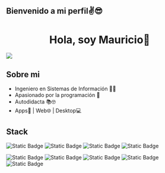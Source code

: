 ## Bienvenido a mi perfil✌️😎
<div>
  <h1 align="center">Hola, soy Mauricio👋</h1>
</div>
<img align="center" src="https://media.licdn.com/dms/image/D4E16AQF7Ig4vXL_b4Q/profile-displaybackgroundimage-shrink_350_1400/0/1708639110753?e=1714608000&v=beta&t=1kN69MXCXrksAC1tDhbVhMSyxYjmxyyHRAHgQV3hI5o">

## Sobre mi

- Ingeniero en Sistemas de Información 👨‍💻
- Apasionado por la programación 💪
- Autodidacta 📚🤓
- Apps📱 | Web🌐 | Desktop💻

## Stack

![Static Badge](https://img.shields.io/badge/python-yellow?style=for-the-badge&logo=python)
![Static Badge](https://img.shields.io/badge/C%23-purple?style=for-the-badge&logo=C%23)
![Static Badge](https://img.shields.io/badge/node_js-black?style=for-the-badge&logo=nodedotjs)
![Static Badge](https://img.shields.io/badge/kotlin-blue?style=for-the-badge&logo=kotlin&logoColor=purple&labelColor=%23ff6f00)

![Static Badge](https://img.shields.io/badge/html-orange?style=for-the-badge&logo=html5&logoColor=white)
![Static Badge](https://img.shields.io/badge/css-blue?style=for-the-badge&logo=css3&logoColor=white)
![Static Badge](https://img.shields.io/badge/javascript-yellow?style=for-the-badge&logo=javascript&logoColor=white)
![Static Badge](https://img.shields.io/badge/react-blue?style=for-the-badge&logo=react&labelColor=black)
![Static Badge](https://img.shields.io/badge/angular-red?style=for-the-badge&logo=angular&logoColor=red&labelColor=white)





<!--
**midrovo/midrovo** is a ✨ _special_ ✨ repository because its `README.md` (this file) appears on your GitHub profile.

Here are some ideas to get you started:

- 🔭 I’m currently working on ...
- 🌱 I’m currently learning ...
- 👯 I’m looking to collaborate on ...
- 🤔 I’m looking for help with ...
- 💬 Ask me about ...
- 📫 How to reach me: ...
- 😄 Pronouns: ...
- ⚡ Fun fact: ...
-->
